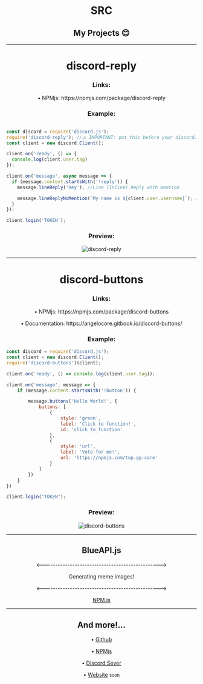<h1 align='center'>SRC</h1>
<h2 align='center'>My Projects 😊</h2>
<hr>
<h1 align='center'>discord-reply</h1>
<h3 align='center'>Links:</h3>
<p align='center'>&#8226; NPMjs: https://npmjs.com/package/discord-reply</p>
<h3 align='center'>Example: </h2>

```js

const discord = require('discord.js');
require('discord-reply'); //⚠️ IMPORTANT: put this before your discord.Client()
const client = new discord.Client();

client.on('ready', () => {
  console.log(client.user.tag)
});

client.on('message', async message => {
  if (message.content.startsWith('!reply')) {
    message.lineReply('Hey'); //Line (Inline) Reply with mention

    message.lineReplyNoMention(`My name is ${client.user.username}`); //Line (Inline) Reply without mention
  }
});

client.login('TOKEN');

```
<h3 align='center'>Preview:</h1>
<p align="center"><img src="http://pays.host/uploads/390c2d6f-7281-4ebd-9429-5dbff5bcee44/bAUmaJT0_.png" alt="discord-reply"/>
</p>

<hr>

<h1 align='center'>discord-buttons</h1>
<h3 align='center'>Links:</h3>
<p align='center'>&#8226; NPMjs: https://npmjs.com/package/discord-buttons</p>
<p align='center'>&#8226; Documentation: https://angelocore.gitbook.io/discord-buttons/</p>
<h3 align='center'>Example: </h2>

```js
const discord = require('discord.js');
const client = new discord.Client();
require('discord-buttons')(client);

client.on('ready', () => console.log(client.user.tag));

client.on('message', message => {
    if (message.content.startsWith('!button')) {

        message.buttons('Hello World!', {
            buttons: [
                {
                    style: 'green',
                    label: 'Click to function!',
                    id: 'click_to_function'
                },
                {
                    style: 'url',
                    label: 'Vote for me!',
                    url: 'https://npmjs.com/top.gg-core'
                }
            ]
        })
    }
})

client.login("TOKEN");
```

<h3 align='center'>Preview:</h1>
<p align="center"><img src="https://camo.githubusercontent.com/0a0c8815688e3e6fb17e77e320d88cdae67bcae31a14a9bbd99b6c88912caea6/68747470733a2f2f63646e2e646973636f72646170702e636f6d2f6174746163686d656e74732f3830353430373238353635393935393335362f3833343737393235363737363033323237362f756e6b6e6f776e2e706e67" alt="discord-buttons"/>
</p>

<hr>

<h2 align='center'>BlueAPI.js</h2>
<p align='center'><------------------------------------------------></p>
<p align='center'>Generating meme images!</p>
<p align='center'><------------------------------------------------></p>
<p align="center">
  <a href='https://www.npmjs.com/package/blueapi.js'> NPM.js</a>
</p>

<hr>

<h2 align='center'>And more!...</h2>
<p align="center">&#8226; <a href="https://github.com/AngeloCore">Github</a></p>
<p align="center">&#8226; <a href="https://www.npmjs.com/~angelo2007">NPMjs</a></p>
<p align="center">&#8226; <a href="https://discord.gg/5JtyYqW">Discord Sever</a></p>
<p align="center">&#8226; <a href="" disbaled>Website</a> <small>soon</small></p>
